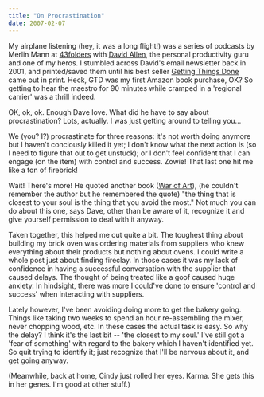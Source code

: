 ```yaml
---
title: "On Procrastination"
date: 2007-02-07
---
```


My airplane listening (hey, it was a long flight!) was a series of podcasts by Merlin Mann at [43folders](http://www.43folders.com/) with [David Allen](http://davidco.com/), the personal productivity guru and one of my heros. I stumbled across David's email newsletter back in 2001, and printed/saved them until his best seller [Getting Things Done](http://www.amazon.com/Getting-Things-Done-Stress-Free-Productivity/dp/0142000280/sr=8-1/qid=1170813048/ref=pd_bbs_sr_1/102-0583919-5916951?ie=UTF8&s=books) came out in print. Heck, GTD was my first Amazon book purchase, OK? So getting to hear the maestro for 90 minutes while cramped in a 'regional carrier' was a thrill indeed.

OK, ok, ok. Enough Dave love. What did he have to say about procrastination? Lots, actually. I was just getting around to telling you...

We (you? I?) procrastinate for three reasons: it's not worth doing anymore but I haven't conciously killed it yet; I don't know what the next action is (so I need to figure that out to get unstuck); or I don't feel confident that I can engage (on the item) with control and success. Zowie! That last one hit me like a ton of firebrick!

Wait! There's more! He quoted another book ([War of Art](http://http://www.amazon.com/War-Art-Through-Creative-Battles/dp/0446691437/sr=1-1/qid=1170813222/ref=pd_bbs_sr_1/102-0583919-5916951?ie=UTF8&s=books)), (he couldn't remember the author but he remembered the quote) "the thing that is closest to your soul is the thing that you avoid the most." Not much you can do about this one, says Dave, other than be aware of it, recognize it and give yourself permission to deal with it anyway.

Taken together, this helped me out quite a bit. The toughest thing about building my brick oven was ordering materials from suppliers who knew everything about their products but nothing about ovens. I could write a whole post just about finding fireclay. In those cases it was my lack of confidence in having a successful conversation with the supplier that caused delays. The thought of being treated like a goof caused huge anxiety. In hindsight, there was more I could've done to ensure 'control and success' when interacting with suppliers.

Lately however, I've been avoiding doing more to get the bakery going. Things like taking two weeks to spend an hour re-assembling the mixer, never chopping wood, etc. In these cases the actual task is easy. So why the delay? I think it's the last bit -- 'the closest to my soul.' I've still got a 'fear of something' with regard to the bakery which I haven't identified yet. So quit trying to identify it; just recognize that I'll be nervous about it, and get going anyway.

(Meanwhile, back at home, Cindy just rolled her eyes. Karma. She gets this in her genes. I'm good at other stuff.)
